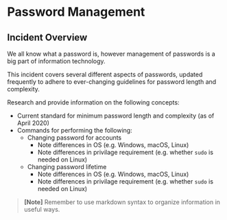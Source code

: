 # Password Management  

## Incident Overview  

We all know what a password is, however management of passwords is a big part of information technology.   

This incident covers several different aspects of passwords, updated frequently to adhere to ever-changing guidelines for password length and complexity.

Research and provide information on the following concepts:  

- Current standard for minimum password length and complexity (as of April 2020)    
- Commands for performing the following:     
    - Changing password for accounts
        - Note differences in OS (e.g. Windows, macOS, Linux)
        - Note differences in privilage requirement (e.g. whether ```sudo``` is needed on Linux)
    - Changing password lifetime
        - Note differences in OS (e.g. Windows, macOS, Linux)
        - Note differences in privilage requirement (e.g. whether ```sudo``` is needed on Linux)

>**[Note]** Remember to use markdown syntax to organize information in useful ways.
